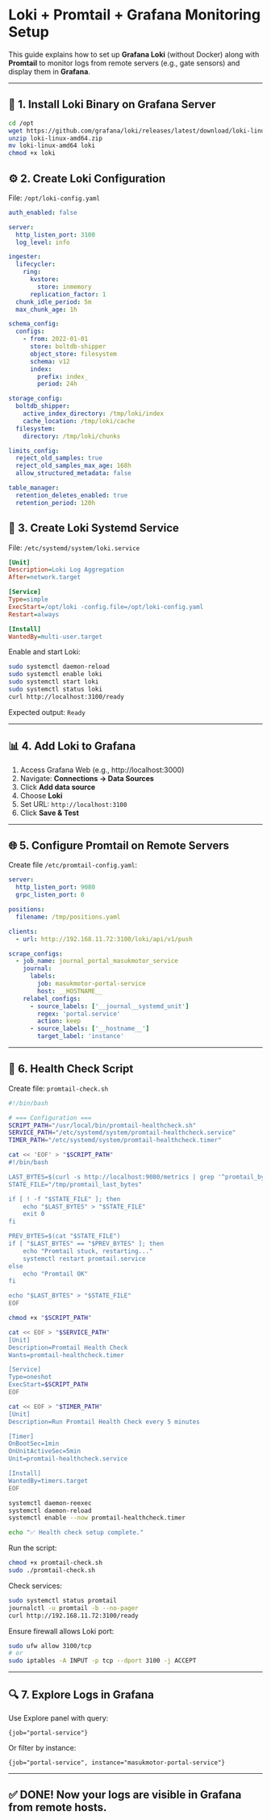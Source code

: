 # Loki + Promtail + Grafana Monitoring Setup

This guide explains how to set up **Grafana Loki** (without Docker) along with **Promtail** to monitor logs from remote servers (e.g., gate sensors) and display them in **Grafana**.

---

## 🔧 1. Install Loki Binary on Grafana Server

```bash
cd /opt
wget https://github.com/grafana/loki/releases/latest/download/loki-linux-amd64.zip
unzip loki-linux-amd64.zip
mv loki-linux-amd64 loki
chmod +x loki
```

## ⚙️ 2. Create Loki Configuration

File: `/opt/loki-config.yaml`

```yaml
auth_enabled: false

server:
  http_listen_port: 3100
  log_level: info

ingester:
  lifecycler:
    ring:
      kvstore:
        store: inmemory
      replication_factor: 1
  chunk_idle_period: 5m
  max_chunk_age: 1h

schema_config:
  configs:
    - from: 2022-01-01
      store: boltdb-shipper
      object_store: filesystem
      schema: v12
      index:
        prefix: index_
        period: 24h

storage_config:
  boltdb_shipper:
    active_index_directory: /tmp/loki/index
    cache_location: /tmp/loki/cache
  filesystem:
    directory: /tmp/loki/chunks

limits_config:
  reject_old_samples: true
  reject_old_samples_max_age: 168h
  allow_structured_metadata: false

table_manager:
  retention_deletes_enabled: true
  retention_period: 120h
```

## 🧩 3. Create Loki Systemd Service

File: `/etc/systemd/system/loki.service`

```ini
[Unit]
Description=Loki Log Aggregation
After=network.target

[Service]
Type=simple
ExecStart=/opt/loki -config.file=/opt/loki-config.yaml
Restart=always

[Install]
WantedBy=multi-user.target
```

Enable and start Loki:

```bash
sudo systemctl daemon-reload
sudo systemctl enable loki
sudo systemctl start loki
sudo systemctl status loki
curl http://localhost:3100/ready
```

Expected output: `Ready`

---

## 📊 4. Add Loki to Grafana

1. Access Grafana Web (e.g., http://localhost:3000)
2. Navigate: **Connections → Data Sources**
3. Click **Add data source**
4. Choose **Loki**
5. Set URL: `http://localhost:3100`
6. Click **Save & Test**

---

## 🌐 5. Configure Promtail on Remote Servers

Create file `/etc/promtail-config.yaml`:

```yaml
server:
  http_listen_port: 9080
  grpc_listen_port: 0

positions:
  filename: /tmp/positions.yaml

clients:
  - url: http://192.168.11.72:3100/loki/api/v1/push

scrape_configs:
  - job_name: journal_portal_masukmotor_service
    journal:
      labels:
        job: masukmotor-portal-service
        host: __HOSTNAME__
    relabel_configs:
      - source_labels: ['__journal__systemd_unit']
        regex: 'portal.service'
        action: keep
      - source_labels: ['__hostname__']
        target_label: 'instance'
```

---

## 🤖 6. Health Check Script

Create file: `promtail-check.sh`

```bash
#!/bin/bash

# === Configuration ===
SCRIPT_PATH="/usr/local/bin/promtail-healthcheck.sh"
SERVICE_PATH="/etc/systemd/system/promtail-healthcheck.service"
TIMER_PATH="/etc/systemd/system/promtail-healthcheck.timer"

cat << 'EOF' > "$SCRIPT_PATH"
#!/bin/bash

LAST_BYTES=$(curl -s http://localhost:9080/metrics | grep '^promtail_bytes_sent_total' | awk '{print $2}')
STATE_FILE="/tmp/promtail_last_bytes"

if [ ! -f "$STATE_FILE" ]; then
    echo "$LAST_BYTES" > "$STATE_FILE"
    exit 0
fi

PREV_BYTES=$(cat "$STATE_FILE")
if [ "$LAST_BYTES" == "$PREV_BYTES" ]; then
    echo "Promtail stuck, restarting..."
    systemctl restart promtail.service
else
    echo "Promtail OK"
fi

echo "$LAST_BYTES" > "$STATE_FILE"
EOF

chmod +x "$SCRIPT_PATH"

cat << EOF > "$SERVICE_PATH"
[Unit]
Description=Promtail Health Check
Wants=promtail-healthcheck.timer

[Service]
Type=oneshot
ExecStart=$SCRIPT_PATH
EOF

cat << EOF > "$TIMER_PATH"
[Unit]
Description=Run Promtail Health Check every 5 minutes

[Timer]
OnBootSec=1min
OnUnitActiveSec=5min
Unit=promtail-healthcheck.service

[Install]
WantedBy=timers.target
EOF

systemctl daemon-reexec
systemctl daemon-reload
systemctl enable --now promtail-healthcheck.timer

echo "✅ Health check setup complete."
```

Run the script:

```bash
chmod +x promtail-check.sh
sudo ./promtail-check.sh
```

Check services:

```bash
sudo systemctl status promtail
journalctl -u promtail -b --no-pager
curl http://192.168.11.72:3100/ready
```

Ensure firewall allows Loki port:

```bash
sudo ufw allow 3100/tcp
# or
sudo iptables -A INPUT -p tcp --dport 3100 -j ACCEPT
```

---

## 🔍 7. Explore Logs in Grafana

Use Explore panel with query:

```logql
{job="portal-service"}
```

Or filter by instance:

```logql
{job="portal-service", instance="masukmotor-portal-service"}
```

---

## ✅ DONE! Now your logs are visible in Grafana from remote hosts.